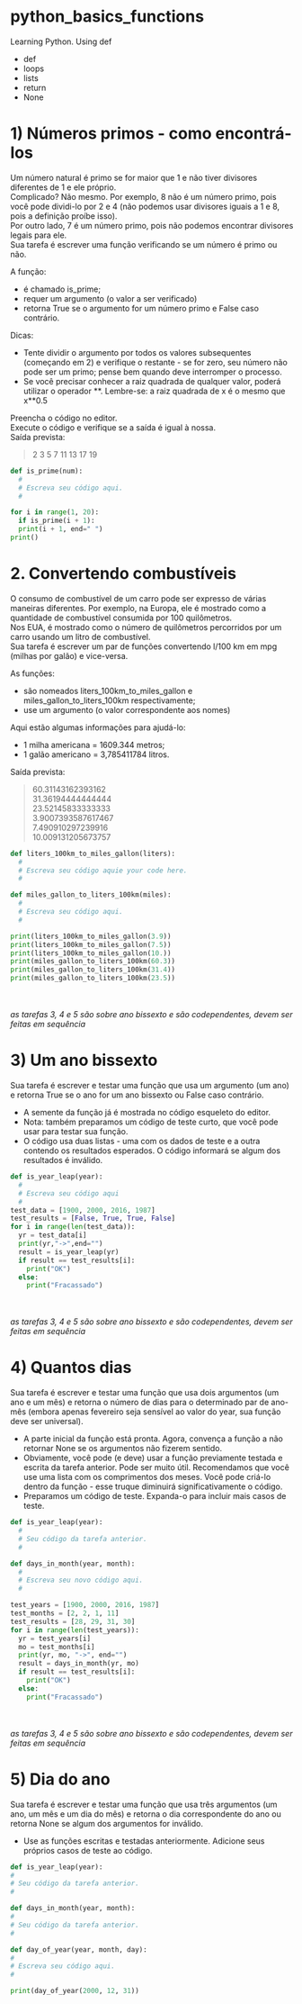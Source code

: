# python_basics_functions
Learning Python. Using def
- def
- loops
- lists
- return
- None

# 1) Números primos - como encontrá-los
Um número natural é primo se for maior que 1 e não tiver divisores diferentes de 1 e ele próprio.\
Complicado? Não mesmo. Por exemplo, 8 não é um número primo, pois você pode dividi-lo por 2 e 4 (não podemos usar divisores iguais a 1 e 8, pois a definição proíbe isso).\
Por outro lado, 7 é um número primo, pois não podemos encontrar divisores legais para ele.\
Sua tarefa é escrever uma função verificando se um número é primo ou não.

A função:
- é chamado is_prime;
- requer um argumento (o valor a ser verificado)
- retorna True se o argumento for um número primo e False caso contrário.

Dicas:
- Tente dividir o argumento por todos os valores subsequentes (começando em 2) e verifique o restante - se for zero, seu número não pode ser um primo; pense bem quando deve interromper o processo.
- Se você precisar conhecer a raiz quadrada de qualquer valor, poderá utilizar o operador \*\*. Lembre-se: a raiz quadrada de x é o mesmo que x\*\*0.5

Preencha o código no editor.\
Execute o código e verifique se a saída é igual à nossa.\
Saída prevista:
> 2 3 5 7 11 13 17 19

```python
def is_prime(num):
  #
  # Escreva seu código aqui.
  #

for i in range(1, 20):
  if is_prime(i + 1):
  print(i + 1, end=" ")
print()
```

# 2. Convertendo combustíveis
O consumo de combustível de um carro pode ser expresso de várias maneiras diferentes. Por exemplo, na Europa, ele é mostrado como a quantidade de combustível consumida por 100 quilômetros.\
Nos EUA, é mostrado como o número de quilômetros percorridos por um carro usando um litro de combustível.\
Sua tarefa é escrever um par de funções convertendo l/100 km em mpg (milhas por galão) e vice-versa.

As funções:
- são nomeados liters_100km_to_miles_gallon e miles_gallon_to_liters_100km respectivamente;
- use um argumento (o valor correspondente aos nomes)

Aqui estão algumas informações para ajudá-lo:

- 1 milha americana = 1609.344 metros;
- 1 galão americano = 3,785411784 litros.

Saída prevista:

> 60.31143162393162\
> 31.36194444444444\
> 23.52145833333333\
> 3.9007393587617467\
> 7.490910297239916\
> 10.009131205673757

```python
def liters_100km_to_miles_gallon(liters):
  #
  # Escreva seu código aquie your code here.
  #

def miles_gallon_to_liters_100km(miles):
  #
  # Escreva seu código aqui.
  #

print(liters_100km_to_miles_gallon(3.9))
print(liters_100km_to_miles_gallon(7.5))
print(liters_100km_to_miles_gallon(10.))
print(miles_gallon_to_liters_100km(60.3))
print(miles_gallon_to_liters_100km(31.4))
print(miles_gallon_to_liters_100km(23.5))
```
\
\
*as tarefas 3, 4 e 5 são sobre ano bissexto e são codependentes, devem ser feitas em sequência*
# 3) Um ano bissexto
Sua tarefa é escrever e testar uma função que usa um argumento (um ano) e retorna True se o ano for um ano bissexto ou False caso contrário.
- A semente da função já é mostrada no código esqueleto do editor.
- Nota: também preparamos um código de teste curto, que você pode usar para testar sua função.
- O código usa duas listas - uma com os dados de teste e a outra contendo os resultados esperados. O código informará se algum dos resultados é inválido.
```python
def is_year_leap(year):
  #
  # Escreva seu código aqui
  #
test_data = [1900, 2000, 2016, 1987]
test_results = [False, True, True, False]
for i in range(len(test_data)):
  yr = test_data[i]
  print(yr,"->",end="")
  result = is_year_leap(yr)
  if result == test_results[i]:
    print("OK")
  else:
    print("Fracassado")
```
\
\
*as tarefas 3, 4 e 5 são sobre ano bissexto e são codependentes, devem ser feitas em sequência*
# 4) Quantos dias
Sua tarefa é escrever e testar uma função que usa dois argumentos (um ano e um mês) e retorna o número de dias para o determinado par de ano-mês (embora apenas fevereiro seja sensível ao valor do year, sua função deve ser universal).
- A parte inicial da função está pronta. Agora, convença a função a não retornar None se os argumentos não fizerem sentido.
- Obviamente, você pode (e deve) usar a função previamente testada e escrita da tarefa anterior. Pode ser muito útil. Recomendamos que você use uma lista com os comprimentos dos meses. Você pode criá-lo dentro da função - esse truque diminuirá significativamente o código.
- Preparamos um código de teste. Expanda-o para incluir mais casos de teste.
```python
def is_year_leap(year):
  #
  # Seu código da tarefa anterior.
  #

def days_in_month(year, month):
  #
  # Escreva seu novo código aqui.
  #

test_years = [1900, 2000, 2016, 1987]
test_months = [2, 2, 1, 11]
test_results = [28, 29, 31, 30]
for i in range(len(test_years)):
  yr = test_years[i]
  mo = test_months[i]
  print(yr, mo, "->", end="")
  result = days_in_month(yr, mo)
  if result == test_results[i]:
    print("OK")
  else:
    print("Fracassado")
```
\
\
*as tarefas 3, 4 e 5 são sobre ano bissexto e são codependentes, devem ser feitas em sequência*
# 5) Dia do ano
Sua tarefa é escrever e testar uma função que usa três argumentos (um ano, um mês e um dia do mês) e retorna o dia correspondente do ano ou retorna None se algum dos argumentos for inválido.
- Use as funções escritas e testadas anteriormente. Adicione seus próprios casos de teste ao código.
```python
def is_year_leap(year):
#
# Seu código da tarefa anterior.
#

def days_in_month(year, month):
#
# Seu código da tarefa anterior.
#

def day_of_year(year, month, day):
#
# Escreva seu código aqui.
#

print(day_of_year(2000, 12, 31))
```
